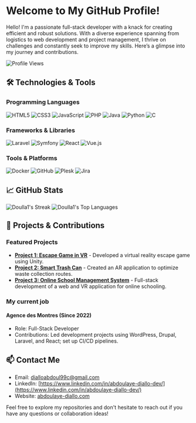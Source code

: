 # Welcome to My GitHub Profile!

Hello! I'm a passionate full-stack developer with a knack for creating efficient and robust solutions. With a diverse experience spanning from logistics to web development and project management, I thrive on challenges and constantly seek to improve my skills. Here’s a glimpse into my journey and contributions.

![Profile Views](https://komarev.com/ghpvc/?username=ton-nom-utilisateur&label=Profile%20views&color=0e75b6&style=flat)

## 🛠️ Technologies & Tools

### Programming Languages
![HTML5](https://img.shields.io/badge/HTML5-E34F26?style=for-the-badge&logo=html5&logoColor=white)
![CSS3](https://img.shields.io/badge/CSS3-1572B6?style=for-the-badge&logo=css3&logoColor=white)
![JavaScript](https://img.shields.io/badge/JavaScript-F7DF1E?style=for-the-badge&logo=javascript&logoColor=black)
![PHP](https://img.shields.io/badge/PHP-777BB4?style=for-the-badge&logo=php&logoColor=white)
![Java](https://img.shields.io/badge/Java-007396?style=for-the-badge&logo=java&logoColor=white)
![Python](https://img.shields.io/badge/Python-3776AB?style=for-the-badge&logo=python&logoColor=white)
![C](https://img.shields.io/badge/C-A8B9CC?style=for-the-badge&logo=c&logoColor=white)

### Frameworks & Libraries
![Laravel](https://img.shields.io/badge/Laravel-FF2D20?style=for-the-badge&logo=laravel&logoColor=white)
![Symfony](https://img.shields.io/badge/Symfony-000000?style=for-the-badge&logo=symfony&logoColor=white)
![React](https://img.shields.io/badge/React-61DAFB?style=for-the-badge&logo=react&logoColor=black)
![Vue.js](https://img.shields.io/badge/Vue.js-4FC08D?style=for-the-badge&logo=vue.js&logoColor=white)

### Tools & Platforms
![Docker](https://img.shields.io/badge/Docker-2496ED?style=for-the-badge&logo=docker&logoColor=white)
![GitHub](https://img.shields.io/badge/GitHub-181717?style=for-the-badge&logo=github&logoColor=white)
![Plesk](https://img.shields.io/badge/Plesk-4D4D4D?style=for-the-badge&logo=plesk&logoColor=white)
![Jira](https://img.shields.io/badge/Jira-0052CC?style=for-the-badge&logo=jira&logoColor=white)

## 📈 GitHub Stats
![Doulla1's Streak](https://github-readme-streak-stats.herokuapp.com/?user=Doulla1&theme=vue-dark&hide_border=true)
![Doulla1's Top Languages](https://github-readme-stats.vercel.app/api/top-langs/?username=Doulla1&theme=vue-dark&show_icons=true&hide_border=true&layout=compact)

## 📝 Projects & Contributions

### Featured Projects
- **[Project 1: Escape Game in VR](https://github.com/ton-nom-utilisateur/geppetto)** - Developed a virtual reality escape game using Unity.
- **[Project 2: Smart Trash Can](https://github.com/ton-nom-utilisateur/smart-trash-can)** - Created an AR application to optimize waste collection routes.
- **[Project 3: Online School Management System](https://github.com/ton-nom-utilisateur/online-school)** - Full-stack development of a web and VR application for online schooling.

### My current job
#### Agence des Montres (Since 2022)
- Role: Full-Stack Developer
- Contributions: Led development projects using WordPress, Drupal, Laravel, and React; set up CI/CD pipelines.

## 📫 Contact Me
- Email: [dialloabdoul99c@gmail.com](mailto:dialloabdoul99c@gmail.com)
- LinkedIn: [https://www.linkedin.com/in/abdoulaye-diallo-dev/](https://www.linkedin.com/in/abdoulaye-diallo-dev/)
- Website: [abdoulaye-diallo.com](abdoulaye-diallo.com)

Feel free to explore my repositories and don't hesitate to reach out if you have any questions or collaboration ideas!

